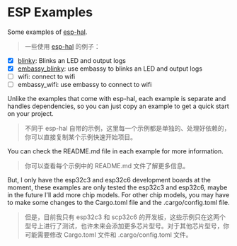 # ESP Examples

Some examples of [esp-hal](https://github.com/esp-rs/esp-hal).

> 一些使用 [esp-hal](https://github.com/esp-rs/esp-hal) 的例子：

- [x] [blinky](blinky): Blinks an LED and output logs
- [x] [embassy_blinky](embassy_blinky): use embassy to blinks an LED and output logs
- [ ] wifi: connect to wifi
- [ ] embassy_wifi: use embassy to connect to wifi

Unlike the examples that come with esp-hal, each example is separate and handles dependencies, so you can just copy an example to get a quick start on your project.

> 不同于 esp-hal 自带的示例，这里每一个示例都是单独的、处理好依赖的，你可以直接复制某个示例快速开始项目。

You can check the README.md file in each example for more information.

> 你可以查看每个示例中的 README.md 文件了解更多信息。

But, I only have the esp32c3 and esp32c6 development boards at the moment, these examples are only tested the esp32c3 and esp32c6, maybe in the future I'll add more chip models. For other chip models, you may have to make some changes to the Cargo.toml file and the .cargo/config.toml file.

> 但是，目前我只有 esp32c3 和 scp32c6 的开发板，这些示例只在这两个型号上进行了测试，也许未来会添加更多芯片型号。对于其他芯片型号，你可能需要修改 Cargo.toml 文件和 .cargo/config.toml 文件。
